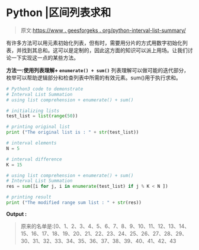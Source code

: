 # Python |区间列表求和

> 原文:[https://www . geesforgeks . org/python-interval-list-summary/](https://www.geeksforgeeks.org/python-interval-list-summation/)

有许多方法可以用元素初始化列表，但有时，需要用分片的方式用数字初始化列表，并找到其总和。这可以是定制的，因此这方面的知识可以派上用场。让我们讨论一下实现这一点的某些方法。

**方法一:使用列表理解+ `enumerate() + sum()`**
列表理解可以做可能的迭代部分，枚举可以帮助逻辑部分和检查列表中所需的有效元素。sum()用于执行求和。

```py
# Python3 code to demonstrate 
# Interval List Summation
# using list comprehension + enumerate() + sum()

# initializing lists
test_list = list(range(50))

# printing original list
print ("The original list is : " + str(test_list))

# interval elements
N = 5

# interval difference
K = 15

# using list comprehension + enumerate() + sum()
# Interval List Summation
res = sum([i for j, i in enumerate(test_list) if j % K < N ])

# printing result 
print ("The modified range sum list : " + str(res))
```

**Output :**

> 原来的名单是:[0、1、2、3、4、5、6、7、8、9、10、11、12、13、14、15、16、17、18、19、20、21、22、23、24、25、26、27、28、29、30、31、32、33、34、35、36、37、38、39、40、41、42、43